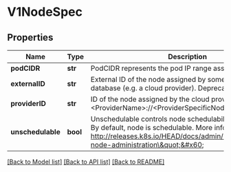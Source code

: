 # V1NodeSpec

## Properties
Name | Type | Description | Notes
------------ | ------------- | ------------- | -------------
**podCIDR** | **str** | PodCIDR represents the pod IP range assigned to the node. | [optional] 
**externalID** | **str** | External ID of the node assigned by some machine database (e.g. a cloud provider). Deprecated. | [optional] 
**providerID** | **str** | ID of the node assigned by the cloud provider in the format: &lt;ProviderName&gt;://&lt;ProviderSpecificNodeID&gt; | [optional] 
**unschedulable** | **bool** | Unschedulable controls node schedulability of new pods. By default, node is schedulable. More info: http://releases.k8s.io/HEAD/docs/admin/node.md#manual-node-administration\&quot;&#x60; | [optional] 

[[Back to Model list]](../README.md#documentation-for-models) [[Back to API list]](../README.md#documentation-for-api-endpoints) [[Back to README]](../README.md)



